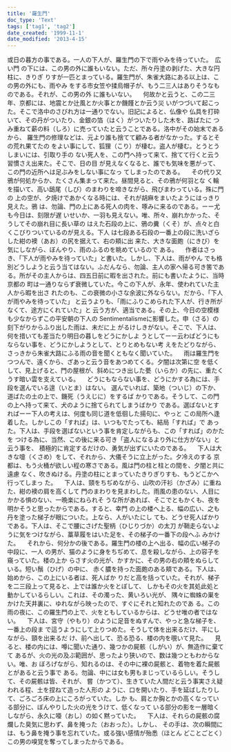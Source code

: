 ```yaml
---
title: '羅生門'
doc_type: 'Text'
tags: ['tag1', 'tag2']
date_created: '1999-11-1'
date_modified: '2013-4-15'
---
```


或日の暮方の事である。一人の下人が、羅生門の下で雨やみを待っていた。　広い門 の下には、この男の外に誰もいない。ただ、所々丹塗の剥げた、大きな円柱に、きりぎ りすが一匹とまっている。羅生門が、朱雀大路にある以上は、この男の外にも、雨やみ をする市女笠や揉烏帽子が、もう二三人はありそうなものである。それが、この男の外 に誰もいない。 　何故かと云うと、この二三年、京都には、地震とか辻風とか火事とか饑饉とか云う災 いがつづいて起こった。そこで洛中のさびれ方は一通りでない。旧記によると、仏像や 仏具を打砕いて、その丹がついたり、金銀の箔（はく）がついたりした木を、路ばたに つみ重ねて薪の料（しろ）に売っていたと云うことである。洛中がその始末であるから、 羅生門の修理などは、元より誰も捨てて顧みる者がなかった。するとその荒れ果てたの をよい事にして、狐狸（こり）が棲む。盗人が棲む。とうとうしまいには、引取り手の ない死人を、この門へ持って来て、捨てて行くと云う習慣さえ出来た。そこで、日の目 が見えなくなると、誰でも気味を悪がって、この門の近所へは足ぶみをしない事になっ てしまったのである。 　その代り又鴉が何処からか、たくさん集まって来た。昼間見ると、その鴉が何羽とな く輪を描いて、高い鴟尾（しび）のまわりを啼きながら、飛びまわっている。殊に門の 上の空が、夕焼けであかくなる時には、それが胡麻をまいたようにはっきり見えた。鴉 は、勿論、門の上にある死人の肉を、啄みに来るのである。ーー尤も今日は、刻限が遅 いせいか、一羽も見えない。唯、所々、崩れかかった、そうしてその崩れ目に長い草の はえた石段の上に、鴉の糞（くそ）が、点々と白くこびりついているのが見える。下人 は七段ある石段の一番上の段に洗いざらした紺の襖（あお）の尻を据えて、右の頬に出 来た、大きな面皰（にきび）を気にしながら、ぼんやり、雨のふるのを眺めているので ある。 　作者はさっき、「下人が雨やみを待っていた」と書いた。しかし、下人は、雨がやん でも格別どうしようと云う当てはない。ふだんなら、勿論、主人の家へ帰る可き筈であ る。所がその主人からは、四五日前に暇を出された。前にも書いたように、当時京都の 町は一通りならず衰微していた。今この下人が、永年、使われていた主人から暇を出さ れたのも、この衰微の小さな余波に外ならない。だから、「下人が雨やみを待っていた」 と云うよりも、「雨にふりこめられた下人が、行き所がなくて、途方にくれていた」と 云う方が、適当である。その上、今日の空模様も少なからずこの平安朝の下人の Sentimentalismeに影響した。申（さる）の刻下がりからふり出した雨は、未だに上 がるけしきがない。そこで、下人は、何を措いても差当たり明日の暮しをどうにかしよ うとしてーー云わばどうにもならない事を、どうにかしようとして、とりとめもない考 えをたどりながら、さっきから朱雀大路にふる雨の音を聞くともなく聞いていた。 　雨は羅生門をつつんで、遠くから、ざあっと云う音をあつめてくる。夕闇は次第に空 を低くして、見上げると、門の屋根が、斜めにつき出した甍（いらか）の先に、重たく うす暗い雲を支えている。 　どうにもならない事を、どうにかする為には、手段を選んでいる遑（いとま）はない。 選んでいれば、築地（ついじ）の下か、道ばたの土の上で、饑死（うえじに）をするば かりである。そうして、この門の上へ持って来て、犬のように捨てられてしまうばかり である。選ばないとすればーー下人の考えは、何度も同じ道を低徊した揚句に、やっと この局所へ逢着した。しかしこの「すれば」は、いつもでたっても、結局「すれば」で あった。下人は、手段を選ばないという事を肯定しながらも、この「すれば」のかたを つける為に、当然、この後に来る可き「盗人になるより外に仕方がない」と云う事を、 積極的に肯定するだけの、勇気が出ずにいたのである。 　下人は大きな嚏（くさめ）をして、それから、大儀そうに立上がった。夕冷えのする 京都は、もう火桶が欲しい程の寒さである。風は門の柱と柱との間を、夕闇と共に遠慮 なく、吹きぬける。丹塗の柱にとまっていたきりぎりすも、もうどこかへ行ってしまっ た。 　下人は、頸をちぢめながら、山吹の汗衫（かざみ）に重ねた、紺の襖の肩を高くして 門のまわりを見まわした。雨風の患のない、人目にかかる惧のない、一晩楽にねられそ うな所があれば、そこでともかくも、夜を明かそうと思ったからである。すると、幸門 の上の楼へ上る、幅の広い、之も丹を塗った梯子が眼についた。上なら、人がいたにし ても、どうせ死人ばかりである。下人は、そこで腰にさげた聖柄（ひじりづか）の太刀 が鞘走らないように気をつけながら、藁草履をはいた足を、その梯子の一番下の段へふ みかけた。 　それから、何分かの後である。羅生門の楼の上へ出る、幅の広い梯子の中段に、一人 の男が、猫のように身をちぢめて、息を殺しながら、上の容子を窺っていた。楼の上か らさす火の光が、かすかに、その男の右の頬をぬらしている。短い鬚（ひげ）の中に、 赤く膿を持った面皰のある頬である。下人は、始めから、この上にいる者は、死人ばか りだと高を括っていた。それが、梯子を二三段上って見ると、上では誰か火をとぼして、 しかもその火を其処此処と動かしているらしい。これは、その濁った、黄いろい光が、 隅々に蜘蛛の巣をかけた天井裏に、ゆれながら映ったので、すぐにそれと知れたのであ る。この雨の夜に、この羅生門の上で、火をともしているからは、どうせ唯の者ではな い。 　下人は、宮守（やもり）のように足音をぬすんで、やっと急な梯子を、一番上の段ま で這うようにして上りつめた。そうして体を出来るだけ、平にしながら、頸を出来るだ け、前へ出して、恐る恐る、楼の内を覗いて見た。 　見ると、楼の内には、噂に聞いた通り、幾つかの屍骸（しがい）が、無造作に棄てて あるが、火の光の及ぶ範囲が、思ったより狭いので、数は幾つともわからない。唯、お ぼろげながら、知れるのは、その中に裸の屍骸と、着物を着た屍骸とがあると云う事で ある。勿論、中には女も男もまじっているらしい。そうして、その屍骸は皆、それが、 嘗（かつて）、生きていた人間だと云う事実さえ疑われる程、土を捏ねて造った人形の ように、口を開いたり、手を延ばしたりして、ごろごろ床の上にころがっていた。しか も、肩とか胸とかの高くなっている部分に、ぼんやりした火の光をうけて、低くなって いる部分の影を一層暗くしながら、永久に唖（おし）の如く黙っていた。 　下人は、それらの屍骸の腐爛した臭気に思わず、鼻を掩った（おおった）。しかし、 その手は、次の瞬間には、もう鼻を掩う事を忘れていた。或る強い感情が殆悉（ほとん どことごとく）この男の嗅覚を奪ってしまったからである。

